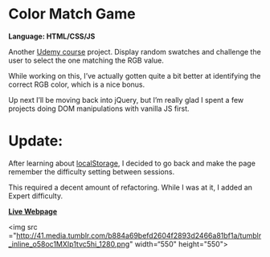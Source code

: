 # Color Match Game
<strong>Language: HTML/CSS/JS</strong>

Another <a href="https://www.udemy.com/the-web-developer-bootcamp/">Udemy course</a> project. Display random swatches and challenge the user to select the one matching the RGB value.

While working on this, I’ve actually gotten quite a bit better at identifying the correct RGB color, which is a nice bonus.

Up next I’ll be moving back into jQuery, but I’m really glad I spent a few projects doing DOM manipulations with vanilla JS first.

# Update: 

After learning about <a href="https://developer.mozilla.org/en-US/docs/Web/API/Window/localStorage">localStorage</a>, I decided to go back and make the page remember the difficulty setting between sessions. 

This required a decent amount of refactoring. While I was at it, I added an Expert difficulty. 

<a href="http://dargacode.github.io/UdemyColorMatchGame/"><b>Live Webpage</b></a>

<img src ="http://41.media.tumblr.com/b884a69befd2604f2893d2466a81bf1a/tumblr_inline_o58oc1MXIp1tvc5hi_1280.png" width=“550" height="550">
